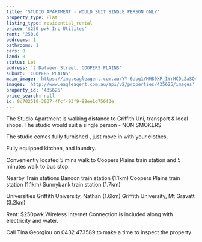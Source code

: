 ```yaml
---
title: 'STUDIO APARTMENT - WOULD SUIT SINGLE PERSON ONLY'
property_type: Flat
listing_type: residential_rental
price: '$250 pwk Inc Utilites'
rent: '250.0'
bedrooms: 1
bathrooms: 1
cars: 0
land: 0
status: Let
address: '2 Dalveen Street, COOPERS PLAINS'
suburb: 'COOPERS PLAINS'
main_image: 'https://img.eagleagent.com.au/YY-6abg1YMH80XPjIYrHCDLZaSQ=/1280x854/smart/https://s3-us-west-2.amazonaws.com/eagleagent-orig/images/6826209/415776067-image-M.jpg'
images: 'http://www.eagleagent.com.au/api/v2/properties/435625/images'
property_id: '435625'
price_search: null
id: 9c702510-3037-4fcf-93f9-88ee1d756f3e
---
```

The Studio Apartment  is walking distance to Griffith Uni, transport & local shops.  The studio would suit a single person - NON SMOKERS

The studio comes fully furnished , just move in with your clothes.

Fully equipped kitchen, and laundry.

Conveniently located 5 mins walk to Coopers Plains train station and 5 minutes walk to bus stop.

Nearby Train stations
Banoon train station (1.1km)
Coopers Plains train station (1.1km)
Sunnybank train station (1.7km)

Universities
Griffith University, Nathan (1.6km)
Griffith University, Mt Gravatt (3.2km)

Rent: $250pwk Wireless Internet Connection is included along with electricity and water.

Call Tina Georgiou on 0432 473589 to make a time to inspect the property